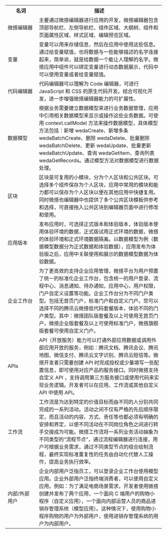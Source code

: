 <table>
   <tr>
      <th width="20%" >名词</td>
      <th width="80%" >描述</td>
   </tr>
   <tr>
      <td>微搭编辑器	</td>
      <td>主要通过微搭编辑器进行应用的开发，微搭编辑器包含顶部导航栏、左侧导航栏、组件区域、大纲树、组件和页面属性区域、样式区域、编辑预览区域。</td>
   </tr>
   <tr>
      <td>变量</td>
      <td>变量可以用来存储信息，然后在应用中使用这些信息。通过给变量赋值，也将数据与一些能够描述的名字连接起来，简单说，就是给数据一个能让人理解的名字。微搭应用中组件可以绑定变量进行动态数据展示，代码中可以使用变量或者给变量赋值。</td>
   </tr>
   <tr>
      <td>代码编辑器</td>
      <td>代码编辑器可以理解为 Code 编辑器，可进行 JavaScript 和 CSS 的原生代码开发。结合可视化开发，进一步增强微搭编辑器能力的可扩展性。</td>
   </tr>
   <tr>
      <td>数据模型</td>
      <td>根据业务需要建立数据模型来进行业务数据管理，应用中引用相关数据模型来显示或操作这些业务数据。可使用 context.callModel 方法来操作数据模型，具体模型方法包括：新增 wedaCreate、新增多条 wedaBatchCreate、删除 wedaDelete、批量删除 wedaBatchDelete、更新 wedaUpdate、批量更新 wedaBatchUpdate、查询 wedaGetItem、查询列表 wedaGetRecords。通过模型方法对数据模型进行数据处理。</td>
   </tr>
   <tr>
      <td>区块</td>
      <td>	区块是可复用的小模块，分为个人区块和公共区块。可选择多个组件保存为个人区块，应用中常用的模块和能力都可以保存为个人区块以便在其他应用中快捷复用。同时微搭也编辑器中也提供了多个公共区块模板供参考和选择，可直接拖入公共区块到编辑器页面中进行修改和使用。</td>
   </tr>
   <tr>
      <td>应用版本</td>
      <td>发布应用时，可选择正式版本和体验版本，体验版本使用体验环境的数据，正式版试用正式环境的数据，微搭的体验环境和正式环境数据隔离。以数据模型为例（数据模型数据分为正式数据和体验数据），应用发布为体验版之后，应用中关联使用和展示的数据模型数据为体验数据。</td>
   </tr>
   <tr>
      <td>企业工作台</td>
      <td>为了更高效的支持企业应用管理，微搭平台为用户预置了统一的标准化企业工作台，包含统一的用户登录、流程中心、消息通知、待办通知，应用中心，用户权限，门户自定义设置等功能。企业工作台分为不同门户类型。包括无首页门户，标准门户和自定义门户。您可以选择不同的腾讯云微搭低代码套餐版本，体验不同的门户类型。其中：微搭团队版套餐及以上可使用无首页门户，微搭企业版套餐及以上可使用标准门户，微搭旗舰版套餐可使用自定义门户。</td>
   </tr>
   <tr>
      <td>APIs</td>
      <td>API（开放服务）能力可以打通外部应用数据或调用外部应用开放的服务，例如：腾讯文档、腾讯会议、腾讯地图、微信支付、腾讯云文字识别、腾讯云短信等。微搭开发者只需要创建 API 时完成授权或少量填写一些配置信息，即可使用对应产品的服务接口。同时微搭支持自定义 API ，支持调用第三方服务接口或使用代码来实现业务逻辑。开发者可以在应用、工作流或其他自定义 API 中使用 API。</td>
   </tr>
   <tr>
      <td>工作流	</td>
      <td>	工作流是为达到特定的价值目标而由不同的人分别共同完成的一系列活动。活动之间不仅有严格的先后顺序限定，而且活动的内容、方式、责任等也都必须有明确的安排和界定，以使不同活动在不同岗位角色之间进行转手交接成为可能。微搭工作流将一系列业务活动抽象为不同类型的“流程节点”，通过流程编辑器进行连接，用户可根据业务需求，通过不同类型节点的组合绘制流程，最终实现标准重复性的任务由自动化代替人工操作，提高业务执行效率。</td>
   </tr>
   <tr>
      <td>内部/外部用户	</td>
      <td>企业内部用户泛指员工，可以登录企业工作台使用模型应用。企业外部用户泛指终端消费者，可以使用自定义应用。例如：为了满足电商场景需求，开发者使用微搭创建并发布了两个应用，一个面向 C 端用户的购物小程序（自定义应用），一个面向内部运营人员的商品进销存管理系统（模型应用）。这种情况下，使用购物小程序购物的用户为外部用户，使用进销存管理系统的用户为内部用户。</td>
   </tr>
</table>
